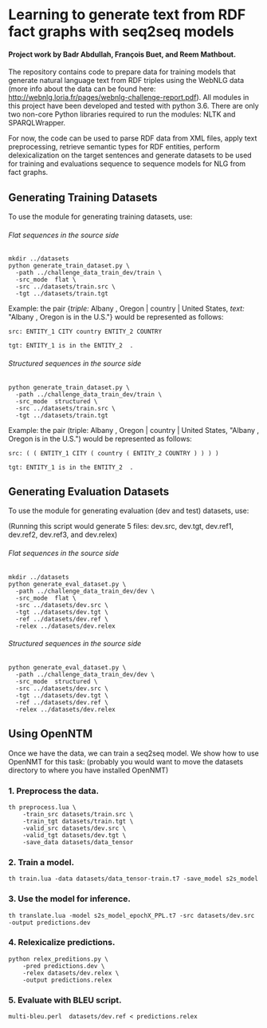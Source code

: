 # Learning to generate text from RDF fact graphs with seq2seq models

#### Project work by Badr Abdullah, François Buet, and Reem Mathbout.

The repository contains code to prepare data for training models that generate natural language text from RDF triples using the WebNLG data (more info about the data can be found here: http://webnlg.loria.fr/pages/webnlg-challenge-report.pdf). All modules in this project have been developed
and tested with python 3.6. There are only two non-core Python libraries required to run the modules: NLTK and SPARQLWrapper.

For now, the code can be used to parse RDF data from XML files, apply text preprocessing, retrieve semantic types for RDF entities, perform delexicalization on the target sentences and generate datasets to be used for
training and evaluations sequence to sequence models for NLG from fact graphs.

## Generating Training Datasets
To use the module for generating training datasets, use:

###### Flat sequences in the source side
```
mkdir ../datasets
python generate_train_dataset.py \
  -path ../challenge_data_train_dev/train \
  -src_mode  flat \
  -src ../datasets/train.src \
  -tgt ../datasets/train.tgt
```

Example: the pair {*triple:* Albany , Oregon | country | United States, *text:* "Albany , Oregon is in the U.S."} would be represented as follows:
```
src: ENTITY_1 CITY country ENTITY_2 COUNTRY

tgt: ENTITY_1 is in the ENTITY_2  .
```


###### Structured sequences in the source side
```
python generate_train_dataset.py \
  -path ../challenge_data_train_dev/train \
  -src_mode  structured \
  -src ../datasets/train.src \
  -tgt ../datasets/train.tgt
```

Example: the pair (triple: Albany , Oregon | country | United States, "Albany , Oregon is in the U.S.") would be represented as follows:
```
src: ( ( ENTITY_1 CITY ( country ( ENTITY_2 COUNTRY ) ) ) )

tgt: ENTITY_1 is in the ENTITY_2  .
```

## Generating Evaluation Datasets
To use the module for generating evaluation (dev and test) datasets, use:

(Running this script would generate 5 files: dev.src, dev.tgt, dev.ref1, dev.ref2, dev.ref3, and dev.relex)

###### Flat sequences in the source side
```
mkdir ../datasets
python generate_eval_dataset.py \
  -path ../challenge_data_train_dev/dev \
  -src_mode  flat \
  -src ../datasets/dev.src \
  -tgt ../datasets/dev.tgt \
  -ref ../datasets/dev.ref \
  -relex ../datasets/dev.relex
```

###### Structured sequences in the source side
```
python generate_eval_dataset.py \
  -path ../challenge_data_train_dev/dev \
  -src_mode  structured \
  -src ../datasets/dev.src \
  -tgt ../datasets/dev.tgt \
  -ref ../datasets/dev.ref \
  -relex ../datasets/dev.relex
```

## Using OpenNTM
Once we have the data, we can train a seq2seq model. We show how to use OpenNMT for this task:
(probably you would want to move the datasets directory to where you have installed OpenNMT)

### 1. Preprocess the data.

```
th preprocess.lua \
    -train_src datasets/train.src \
    -train_tgt datasets/train.tgt \
    -valid_src datasets/dev.src \
    -valid_tgt datasets/dev.tgt \
    -save_data datasets/data_tensor
```

### 2. Train a model.
```
th train.lua -data datasets/data_tensor-train.t7 -save_model s2s_model
```

### 3. Use the model for inference.
```
th translate.lua -model s2s_model_epochX_PPL.t7 -src datasets/dev.src -output predictions.dev
```

### 4. Relexicalize predictions.
```
python relex_preditions.py \
    -pred predictions.dev \
    -relex datasets/dev.relex \
    -output predictions.relex
```

### 5. Evaluate with BLEU script.
```
multi-bleu.perl  datasets/dev.ref < predictions.relex
```
